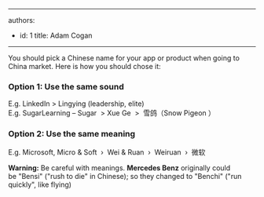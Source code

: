 

---
authors:
  - id: 1
    title: Adam Cogan
---




<span class='intro'> <p class="ssw15-rteElement-P">You should pick a Chinese name for your app or product when going to China market. Here is how you should chose it&#58;​​<br></p> </span>

<h3 class="ssw15-rteElement-H3">​Option 1&#58; Use the same sound<br></h3><p>E.g.&#160;LinkedIn &gt;&#160;Lingying (leadership, elite)<br>E.g.&#160;SugarLearning – Sugar&#160; &gt;&#160;Xue Ge&#160; &gt;​&#160; 雪鸽（Snow Pigeon ） &#160;&#160;&#160;<br></p><h3 class="ssw15-rteElement-H3">Option 2&#58; Use the same meaning<br></h3><p> E.g.&#160;Microsoft, Micro &amp; Soft&#160; ›&#160; Wei &amp; Ruan&#160; ›&#160; Weiruan&#160; ›&#160; 微软</p><p><b>Warning&#58;</b>&#160;Be careful with meanings.&#160;<b>Mercedes Benz</b>&#160;originally could be&#160;&quot;Bensi&quot;&#160;(&quot;rush to die&quot; in Chinese); so they changed to&#160;&quot;Benchi&quot;&#160;(&quot;run quickly&quot;,&#160;like flying)&#160;​<br></p>


